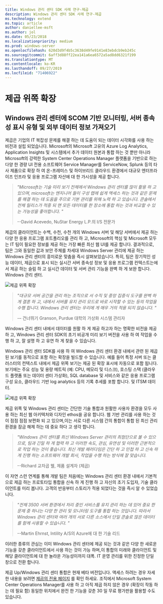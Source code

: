 ```yaml
---
title: Windows 관리 센터 SDK 사례 연구-제곱
description: Windows 관리 센터 SDK 사례 연구-제곱
ms.technology: extend
ms.topic: article
author: daniellee-msft
ms.author: jol
ms.date: 05/23/2018
ms.localizationpriority: medium
ms.prod: windows-server
ms.openlocfilehash: 620d3d9f4b5c3638d49fe9141e83ebdcb9eb245c
ms.sourcegitcommit: 6aff3d88ff22ea141a6ea6572a5ad8dd6321f199
ms.translationtype: MT
ms.contentlocale: ko-KR
ms.lasthandoff: 09/27/2019
ms.locfileid: "71406922"
---
```

# <a name="squared-up-extension"></a>제곱 위쪽 확장

## <a name="bringing-scom-based-monitoring-server-dependency-visibility-and-external-data-insights-into-windows-admin-center"></a>Windows 관리 센터에 SCOM 기반 모니터링, 서버 종속성 표시 유형 및 외부 데이터 정보 가져오기

제곱은 기업의 IT 복잡성 문제를 해결 하는 데 도움이 되는 데이터 시각화를 사용 하는 비전과 설립 되었습니다. Microsoft의 Microsoft 고유의 Azure Log Analytics, Application Insights 및 시스템에서 추가 데이터 원본과 통합 하는 것 뿐만 아니라 Microsoft의 강력한 System Center Operations Manager 플랫폼을 기반으로 하는 다양 한 경량 UI 전용 소프트웨어 Service Manager를 ServiceNow, Splunk 등의 타사 제품으로 확장 하 여 온-프레미스 및 하이브리드 클라우드 환경에서 대규모 엔터프라이즈 인프라 및 응용 프로그램 자산에 대 한 가시성을 제공 합니다.

> <cite>"Microsoft는 기술 미리 보기 전체에서 Windows 관리 센터를 많이 활용 하 고 있으며, microsoft는 엔지니어 들이 구성 랩에 쉽게 액세스 하는 것과 같은 문제를 해결 하는 데 도움을 주므로 기본 관리를 위해 노력 하 고 있습니다. 콘솔에서 전체 릴리스가 적중 되 면 모든 데이터를 한 장소에 통합 하는 것과 비교할 수 있는 가능성을 좋아합니다. "</cite>
>
> --David Acevedo, NuStar Energy L.P.의 I/S 전문가

제곱의 클라이언트는 수백, 수천, 수천 개의 Windows 서버 및 해당 서버에서 제공 하는 다양 한 응용 프로그램 포트폴리오를 관리 하 고, Microsoft의 핵심 및 Microsoft 모두는 IT 팀이 필요한 정보를 제공 하는 가장 빠른 최신 웹 UI를 제공 합니다. 결과적으로, 팀은 그와 동일한 값과 보안 주체를 차세대 Windows Server 관리에 제공 하는 Windows 관리 센터의 흥미로운 맞춤을 즉시 살펴보았습니다. 특히, 팀은 장기적인 성능 데이터, 제곱으로 표시 되는 실시간 서버 종속성 정보 및 응용 프로그램 컨텍스트는에서 제공 하는 슬림 하 고 실시간 데이터 및 서버 관리 기능을 완벽 하 게 보완 합니다. Windows 관리 센터.

![제곱 위쪽 확장](../../media/extend-case-study-squared-up/squared-up-1.png)

> <cite>"대규모 서버 공간을 관리 하는 조직으로 서 수직 및 중앙 집중식 도구를 완벽 하 게 결혼 하 고, 내에서 서버를 유지 관리 모드로 바로 시작할 수 있는 등의 작업을 수행 합니다. Windows 관리 센터는 우리에 게 매우 거의 적용 되지 않습니다. "</cite>
>
> -– 건너뛰기 Granson, Purdue 대학의 가상화 시스템 관리자

Windows 관리 센터 내에서 데이터를 원활 하 게 제공 하고자 하는 명확한 비전을 제공 하 고, Windows 관리 센터 SDK의 초기 비공개 미리 보기 버전을 사용 하 여 작업을 수행 하 고, 잘 설명 하 고 유연 하 게 찾을 수 있습니다.

Windows 관리 센터 SDK를 사용 하 여 Windows 관리 센터 환경 내에서 관련 된 제곱 된 보기를 동적으로 포함 하는 확장을 빌드할 수 있습니다. 예를 들어 특정 서버 또는 클러스터의 컨텍스트 내에서 제곱 위쪽 보기는 제공 된 확장 표시에 자동으로 포함 됩니다. 보기에는 주요 성능 및 용량 메트릭 (예: CPU, 메모리 및 디스크), 호스팅 스택 (클라우드 플랫폼 또는 데이터 센터 가상화), SQL database 및 서비스와 같은 응용 프로그램 구성 요소, 클라우드 기반 log analytics 등의 기록 추세를 포함 합니다. 및 ITSM 데이터.

![제곱 위쪽 확장](../../media/extend-case-study-squared-up/squared-up-2.png)

제곱 위쪽 및 Windows 관리 센터는 간단한 기술 통합과 원활한 사용자 환경을 모두 사용 하는 최신 웹 아키텍처와 디자인 ethos을 공유 합니다. 웹 기반 관리를 사용 하는 것이 점점 점점 보편화 되 고 있으며,이는 서로 다른 시스템 간의 통합이 통합 된 최신 관리 환경을 잠금 해제 하는 데 중요 하다 고 생각 합니다.

> <cite>"Windows 관리 센터를 최신 Windows Server 관리의 최첨단으로 볼 수 있으므로, 팀과 긴밀 하 게 협력 하 고 이러한 속도, 관심, 유연성 및 이러한 근본적으로 작업 하는 것이 좋습니다. 최신 개발 패러다임은 간단 하 고 민첩 하 고 신속 하 게 진행 하는 소프트웨어 개발 회사, 작업을 수행 하는 방식에 잘 맞습니다.</cite>
>
> --Richard 교차곱 웰, 제품 설계자 (제곱)

이 자연 스런 연계를 통해 개발 팀은 처음에는 Windows 관리 센터 환경 내에서 기본적으로 제곱 하는 프로토타입 통합을 신속 하 게 진행 하 고 자신의 초기 도입자, 기술 클라이언트를 미리 봅니다. 고객의 반응부터 스토리가 적용 되었다는 것을 즉시 알 수 있었습니다.

> <cite>"전체 3500 서버 환경에서 처리 중인 서비스를 유지 관리 하는 데 있어 중요 한 문제 중 하나는 다양 한 관리 및 모니터링 도구를 통합 하는 것입니다. 따라서 Windows 관리 센터와 여러 개의 서로 다른 소스에서 단일 콘솔로 많은 데이터를 함께 사용할 수 있습니다. "</cite>
>
> --Martin Ehrnst, Intility A/S의 Azure에 대 한 기술 리드

이러한 종류의 관심는 이미 Windows 관리 센터에 제공 되는 것과 같은 다양 한 새로운 기능을 갖춘 클라이언트에서 사용 하는 것이 가능 하며,이 통합의 미래와 클라이언트 및 해당 클라이언트에 대 한 놀라운 가능성이까지 대폭. IT 운영 관리를 위한 진정한 단일 창으로 전환 합니다.

제곱 Up/Windows 관리 센터 통합은 현재 베타 버전입니다. 액세스 하려는 경우 자세한 내용을 보려면 [제곱의 전용 페이지](https://squaredup.com/product/honolulu/windows-admin-center-extension/?utm_source=microsoft-wac&utm_medium=public-relations&utm_campaign=honolulu) 를 확인 하세요. 조직에서 Microsoft System Center Operations Manager를 사용 하 고 아직 제곱 하지 않은 경우 (확장이 작동 하는 데 필요 함) 동일한 위치에서 완전 한 기능을 갖춘 30 일 무료 평가판을 활용할 수도 있습니다. 

